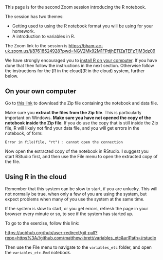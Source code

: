 This page is for the second Zoom session introducing the R notebook.

The session has two themes:

* Getting used to using the R notebook format you will be using for your
  homework.
* A introduction to variables in R.

The Zoom link to the session is <https://bham-ac-uk.zoom.us/j/87618524928?pwd=NGV2Mk92M1FPdjhETlZaTEFzTjM3dz09>

We have strongly encouraged you to [install R on your
computer](installing-r-on-your-computer).  If you have done that then follow
the instructions in the next section.  Otherwise follow the instructions for
the [R in the cloud](R in the cloud) system, further below.

## On your own computer

Go to [this link](https://github.com/matthew-brett/variables_etc/archive/master.zip) to download the Zip file containing the notebook and data file.

Make sure you **extract the files from the Zip file**.  This is particularly important on Windows.  **Make sure you have not opened the copy of the notebook inside the Zip file**.  If you do use the copy that is still inside the Zip file, R will likely not find your data file, and you will get errors in the notebook, of form:

```
Error in file(file, "rt") : cannot open the connection
```

Now open the extracted copy of the notebook in RStudio.  I suggest you start
RStudio first, and then use the File menu to open the extracted copy of the
file.

## Using R in the cloud

Remember that this system can be slow to start, if you are unlucky.  This will not normally be true, when only a few of you are using the system, but expect problems when many of you use the system at the same time.

If the system is slow to start, or you get errors, refresh the page in your browser every minute or so, to see if the system has started up.

To go to the exercise, follow this link:

<https://uobhub.org/hub/user-redirect/git-pull?repo=https%3A//github.com/matthew-brett/variables_etc&urlPath=/rstudio>

Then use the File menu to navigate to the `variables_etc` folder, and open the
`variables_etc.Rmd` notebook.
